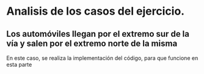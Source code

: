 # Analisis de los casos del ejercicio.


## Los automóviles llegan por el extremo sur de la vía y salen por el extremo norte de la misma

En este caso, se realiza la implementación del código, para que funcione en esta parte
